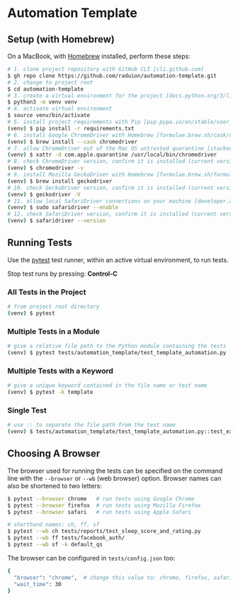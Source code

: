 # Automation Template

## Setup (with Homebrew)

On a MacBook, with [Homebrew](https://brew.sh) installed,
perform these steps:

```sh
# 1. clone project repository with GitHub CLI [cli.github.com]
$ gh repo clone https://github.com/raduion/automation-template.git
# 2. change to project root
$ cd automation-template
# 3. create a virtual environment for the project [docs.python.org/3/library/venv.html]
$ python3 -m venv venv
# 4. activate virtual environment
$ source venv/bin/activate
# 5. install project requirements with Pip [pip.pypa.io/en/stable/user_guide/#requirements-files]
(venv) $ pip install -r requirements.txt
# 6. install Google ChromeDriver with Homebrew [formulae.brew.sh/cask/chromedriver]
(venv) $ brew install --cask chromedriver
# 7. allow ChromeDriver out of the Mac OS untrusted quarantine [stackoverflow.com/questions/60362018/]
(venv) $ xattr -d com.apple.quarantine /usr/local/bin/chromedriver
# 8. check ChromeDriver version, confirm it is installed (current version: 86.0.4240.22)
(venv) $ chromedriver -v
# 9. install Mozilla GeckoDriver with Homebrew [formulae.brew.sh/formula/geckodriver]
(venv) $ brew install geckodriver
# 10. check GeckoDriver version, confirm it is installed (current version: 0.27.0)
(venv) $ geckodriver -V
# 11. allow local SafariDriver connections on your machine [developer.apple.com/documentation/webkit/]
(venv) $ sudo safaridriver --enable
# 12. check SafariDriver version, confirm it is installed (current version: 15610.1.28.1.9)
(venv) $ safaridriver --version
```

## Running Tests

Use the [pytest](https://docs.pytest.org) test runner, within an active virtual environment, to run tests. 

Stop test runs by pressing: **Control-C**

### All Tests in the Project

```sh
# from project root directory
(venv) $ pytest 
```

### Multiple Tests in a Module

```sh
# give a relative file path to the Python module containing the tests
(venv) $ pytest tests/automation_template/test_template_automation.py
```

### Multiple Tests with a Keyword

```sh
# give a unique keyword contained in the file name or test name
(venv) $ pytest -k template
```

### Single Test 

```sh
# use :: to separate the file path from the test name
(venv) $ tests/automation_template/test_template_automation.py::test_example
```

## Choosing A Browser

The browser used for running the tests can be specified on the command line
with the `--browser` or `--wb` (web browser) option. Browser names can also be
shortened to two letters:

```sh
$ pytest --browser chrome   # run tests using Google Chrome
$ pytest --browser firefox  # run tests using Mozilla Firefox
$ pytest --browser safari   # run tests using Apple Safari

# shorthand names: ch, ff, sf
$ pytest --wb ch tests/reports/test_sleep_score_and_rating.py
$ pytest --wb ff tests/facebook_auth/
$ pytest --wb sf -k default_qs
```

The browser can be configured in `tests/config.json` too:

```sh
{
  "browser": "chrome",  # change this value to: chrome, firefox, safari
  "wait_time": 30
}
```
